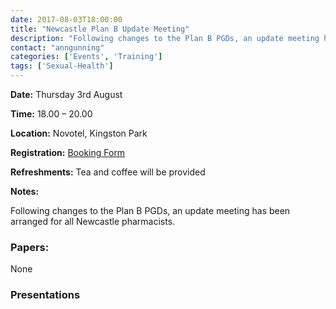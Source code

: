 ```yaml
---
date: 2017-08-03T18:00:00
title: "Newcastle Plan B Update Meeting"
description: "Following changes to the Plan B PGDs, an update meeting has been arranged for all Newcastle pharmacists"
contact: "anngunning"
categories: ['Events', 'Training']
tags: ['Sexual-Health']
---
```


**Date:** Thursday 3rd August

**Time:** 18.00 – 20.00

**Location:** Novotel, Kingston Park

**Registration:** [Booking Form](https://www.eventbrite.co.uk/e/newcastle-plan-b-pgd-update-tickets-36143924451)

**Refreshments:** Tea and coffee will be provided

**Notes:**

Following changes to the Plan B PGDs, an update meeting has been arranged for all Newcastle pharmacists.

### Papers:

None

### Presentations
